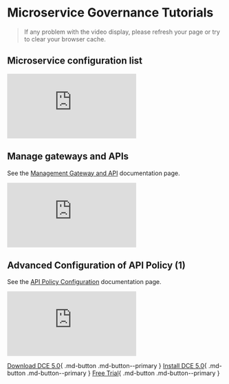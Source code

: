 # Microservice Governance Tutorials

> If any problem with the video display, please refresh your page or try to clear your browser cache.

## Microservice configuration list

<div class="responsive-video-container">
<iframe src="https://harbor-test2.cn-sh2.ufileos.com/docs/videos/create-config.mp4" scrolling="no" border="0" frameborder="no" framespacing="0 " allowfullscreen="true"> </iframe>
</div>

## Manage gateways and APIs

See the [Management Gateway and API](../skoala/gateway/api/add-api.md) documentation page.

<div class="responsive-video-container">
<iframe src="https://harbor-test2.cn-sh2.ufileos.com/docs/videos/gateway%26api.mp4" scrolling="no" border="0" frameborder="no" framespacing="0 " allowfullscreen="true"> </iframe>
</div>

## Advanced Configuration of API Policy (1)

See the [API Policy Configuration](../skoala/gateway/api/api-policy.md) documentation page.

<div class="responsive-video-container">
<iframe src="https://harbor-test2.cn-sh2.ufileos.com/docs/videos/apipolicy1.mp4" scrolling="no" border="0" frameborder="no" framespacing="0" allowfullscreen ="true"> </iframe>
</div>

[Download DCE 5.0](../download/dce5.md){ .md-button .md-button--primary }
[Install DCE 5.0](../install/intro.md){ .md-button .md-button--primary }
[Free Trial](../dce/license0.md){ .md-button .md-button--primary }
